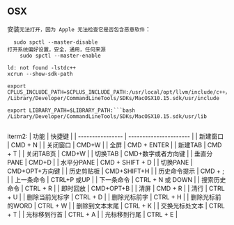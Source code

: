 ## OSX
安装`无法打开，因为 Apple 无法检查它是否包含恶意软件`：
```
  sudo spctl --master-disable
打开系统偏好设置，安全，通用，任何来源
	sudo spctl --master-enable

ld: not found -lstdc++
xcrun --show-sdk-path

export CPLUS_INCLUDE_PATH=$CPLUS_INCLUDE_PATH:/usr/local/opt/llvm/include/c++/v1:```bash
/Library/Developer/CommandLineTools/SDKs/MacOSX10.15.sdk/usr/include

export LIBRARY_PATH=$LIBRARY_PATH:```bash
/Library/Developer/CommandLineTools/SDKs/MacOSX10.15.sdk/usr/lib
```
```

```

iterm2:
| 功能             | 快捷键                 |
| ---------------- | ---------------------- |
| 新建窗口         | CMD + N                |
| 关闭窗口         | CMD+W                  |
| 全屏             | CMD + ENTER            |
| 新建TAB          | CMD + T                |
| 关闭TAB页        | CMD+W                  |
| 切换TAB          | CMD+数字或者方向键     |
| 垂直分PANE       | CMD+D                  |
| 水平分PANE       | CMD + SHIFT + D        |
| 切换PANE         | CMD+OPT+方向键         |
| 历史剪贴板       | CMD+SHIFT+H            |
| 历史命令提示     | CMD + ;                |
| 上一条命令       | CTRL+P     或UP        |
| 下一条命令       | CTRL + N       或 DOWN |
| 搜索历史命令     | CTRL + R               |
| 即时回放         | CMD+OPT+B              |
| 清屏             | CMD + R                |
| 清行             | CTRL + U               |
| 删除当前光标字   | CTRL + D               |
| 删除光标前字     | CTRL + H               |
| 删除光标前的WORD | CTRL + W               |
| 删除到文本末尾   | CTRL + K               |
| 交换光标处文本   | CTRL + T               |
| 光标移到行首     | CTRL + A               |
| 光标移到行尾     | CTRL + E                       |

